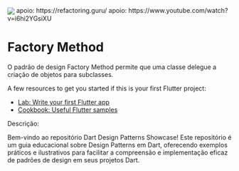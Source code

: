 <img align="center" src="https://refactoring.guru/images/patterns/content/factory-method/factory-method-en.png">
apoio: https://refactoring.guru/
apoio: https://www.youtube.com/watch?v=i6hi2YGsiXU

# Factory Method

O padrão de design Factory Method permite que uma classe delegue a criação de objetos para subclasses.

A few resources to get you started if this is your first Flutter project:

- [Lab: Write your first Flutter app](https://docs.flutter.dev/get-started/codelab)
- [Cookbook: Useful Flutter samples](https://docs.flutter.dev/cookbook)

Descrição:

Bem-vindo ao repositório Dart Design Patterns Showcase! Este repositório é um guia educacional sobre Design Patterns em Dart, oferecendo exemplos práticos e ilustrativos para facilitar a compreensão e implementação eficaz de padrões de design em seus projetos Dart.